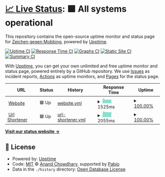 # [📈 Live Status](https://status.z-g-m.de): <!--live status--> **🟩 All systems operational**

This repository contains the open-source uptime monitor and status page for [Zeichen gegen Mobbing](https://zeichen-gegen-mobbing.de), powered by [Upptime](https://github.com/upptime/upptime).

[![Uptime CI](https://github.com/Zeichen-gegen-Mobbing/upptime/workflows/Uptime%20CI/badge.svg)](https://github.com/Zeichen-gegen-Mobbing/upptime/actions?query=workflow%3A%22Uptime+CI%22)
[![Response Time CI](https://github.com/Zeichen-gegen-Mobbing/upptime/workflows/Response%20Time%20CI/badge.svg)](https://github.com/Zeichen-gegen-Mobbing/upptime/actions?query=workflow%3A%22Response+Time+CI%22)
[![Graphs CI](https://github.com/Zeichen-gegen-Mobbing/upptime/workflows/Graphs%20CI/badge.svg)](https://github.com/Zeichen-gegen-Mobbing/upptime/actions?query=workflow%3A%22Graphs+CI%22)
[![Static Site CI](https://github.com/Zeichen-gegen-Mobbing/upptime/workflows/Static%20Site%20CI/badge.svg)](https://github.com/Zeichen-gegen-Mobbing/upptime/actions?query=workflow%3A%22Static+Site+CI%22)
[![Summary CI](https://github.com/Zeichen-gegen-Mobbing/upptime/workflows/Summary%20CI/badge.svg)](https://github.com/Zeichen-gegen-Mobbing/upptime/actions?query=workflow%3A%22Summary+CI%22)

With [Upptime](https://upptime.js.org), you can get your own unlimited and free uptime monitor and status page, powered entirely by a GitHub repository. We use [Issues](https://github.com/Zeichen-gegen-Mobbing/upptime/issues) as incident reports, [Actions](https://github.com/Zeichen-gegen-Mobbing/upptime/actions) as uptime monitors, and [Pages](https://status.z-g-m.de) for the status page.

<!--start: status pages-->
<!-- This summary is generated by Upptime (https://github.com/upptime/upptime) -->
<!-- Do not edit this manually, your changes will be overwritten -->
<!-- prettier-ignore -->
| URL | Status | History | Response Time | Uptime |
| --- | ------ | ------- | ------------- | ------ |
| <img alt="" src="https://icons.duckduckgo.com/ip3/zeichen-gegen-mobbing.de.ico" height="13"> [Website](https://zeichen-gegen-mobbing.de) | 🟩 Up | [website.yml](https://github.com/Zeichen-gegen-Mobbing/upptime/commits/HEAD/history/website.yml) | <details><summary><img alt="Response time graph" src="./graphs/website/response-time-week.png" height="20"> 1525ms</summary><br><a href="https://status.z-g-m.de/history/website"><img alt="Response time 1581" src="https://img.shields.io/endpoint?url=https%3A%2F%2Fraw.githubusercontent.com%2FZeichen-gegen-Mobbing%2Fupptime%2FHEAD%2Fapi%2Fwebsite%2Fresponse-time.json"></a><br><a href="https://status.z-g-m.de/history/website"><img alt="24-hour response time 1462" src="https://img.shields.io/endpoint?url=https%3A%2F%2Fraw.githubusercontent.com%2FZeichen-gegen-Mobbing%2Fupptime%2FHEAD%2Fapi%2Fwebsite%2Fresponse-time-day.json"></a><br><a href="https://status.z-g-m.de/history/website"><img alt="7-day response time 1525" src="https://img.shields.io/endpoint?url=https%3A%2F%2Fraw.githubusercontent.com%2FZeichen-gegen-Mobbing%2Fupptime%2FHEAD%2Fapi%2Fwebsite%2Fresponse-time-week.json"></a><br><a href="https://status.z-g-m.de/history/website"><img alt="30-day response time 1659" src="https://img.shields.io/endpoint?url=https%3A%2F%2Fraw.githubusercontent.com%2FZeichen-gegen-Mobbing%2Fupptime%2FHEAD%2Fapi%2Fwebsite%2Fresponse-time-month.json"></a><br><a href="https://status.z-g-m.de/history/website"><img alt="1-year response time 1581" src="https://img.shields.io/endpoint?url=https%3A%2F%2Fraw.githubusercontent.com%2FZeichen-gegen-Mobbing%2Fupptime%2FHEAD%2Fapi%2Fwebsite%2Fresponse-time-year.json"></a></details> | <details><summary><a href="https://status.z-g-m.de/history/website">100.00%</a></summary><a href="https://status.z-g-m.de/history/website"><img alt="All-time uptime 99.99%" src="https://img.shields.io/endpoint?url=https%3A%2F%2Fraw.githubusercontent.com%2FZeichen-gegen-Mobbing%2Fupptime%2FHEAD%2Fapi%2Fwebsite%2Fuptime.json"></a><br><a href="https://status.z-g-m.de/history/website"><img alt="24-hour uptime 100.00%" src="https://img.shields.io/endpoint?url=https%3A%2F%2Fraw.githubusercontent.com%2FZeichen-gegen-Mobbing%2Fupptime%2FHEAD%2Fapi%2Fwebsite%2Fuptime-day.json"></a><br><a href="https://status.z-g-m.de/history/website"><img alt="7-day uptime 100.00%" src="https://img.shields.io/endpoint?url=https%3A%2F%2Fraw.githubusercontent.com%2FZeichen-gegen-Mobbing%2Fupptime%2FHEAD%2Fapi%2Fwebsite%2Fuptime-week.json"></a><br><a href="https://status.z-g-m.de/history/website"><img alt="30-day uptime 100.00%" src="https://img.shields.io/endpoint?url=https%3A%2F%2Fraw.githubusercontent.com%2FZeichen-gegen-Mobbing%2Fupptime%2FHEAD%2Fapi%2Fwebsite%2Fuptime-month.json"></a><br><a href="https://status.z-g-m.de/history/website"><img alt="1-year uptime 99.99%" src="https://img.shields.io/endpoint?url=https%3A%2F%2Fraw.githubusercontent.com%2FZeichen-gegen-Mobbing%2Fupptime%2FHEAD%2Fapi%2Fwebsite%2Fuptime-year.json"></a></details>
| <img alt="" src="https://icons.duckduckgo.com/ip3/z-g-m.de.ico" height="13"> [Url Shortener](https://z-g-m.de/spenden) | 🟩 Up | [url-shortener.yml](https://github.com/Zeichen-gegen-Mobbing/upptime/commits/HEAD/history/url-shortener.yml) | <details><summary><img alt="Response time graph" src="./graphs/url-shortener/response-time-week.png" height="20"> 2055ms</summary><br><a href="https://status.z-g-m.de/history/url-shortener"><img alt="Response time 2179" src="https://img.shields.io/endpoint?url=https%3A%2F%2Fraw.githubusercontent.com%2FZeichen-gegen-Mobbing%2Fupptime%2FHEAD%2Fapi%2Furl-shortener%2Fresponse-time.json"></a><br><a href="https://status.z-g-m.de/history/url-shortener"><img alt="24-hour response time 2129" src="https://img.shields.io/endpoint?url=https%3A%2F%2Fraw.githubusercontent.com%2FZeichen-gegen-Mobbing%2Fupptime%2FHEAD%2Fapi%2Furl-shortener%2Fresponse-time-day.json"></a><br><a href="https://status.z-g-m.de/history/url-shortener"><img alt="7-day response time 2055" src="https://img.shields.io/endpoint?url=https%3A%2F%2Fraw.githubusercontent.com%2FZeichen-gegen-Mobbing%2Fupptime%2FHEAD%2Fapi%2Furl-shortener%2Fresponse-time-week.json"></a><br><a href="https://status.z-g-m.de/history/url-shortener"><img alt="30-day response time 2052" src="https://img.shields.io/endpoint?url=https%3A%2F%2Fraw.githubusercontent.com%2FZeichen-gegen-Mobbing%2Fupptime%2FHEAD%2Fapi%2Furl-shortener%2Fresponse-time-month.json"></a><br><a href="https://status.z-g-m.de/history/url-shortener"><img alt="1-year response time 2179" src="https://img.shields.io/endpoint?url=https%3A%2F%2Fraw.githubusercontent.com%2FZeichen-gegen-Mobbing%2Fupptime%2FHEAD%2Fapi%2Furl-shortener%2Fresponse-time-year.json"></a></details> | <details><summary><a href="https://status.z-g-m.de/history/url-shortener">100.00%</a></summary><a href="https://status.z-g-m.de/history/url-shortener"><img alt="All-time uptime 99.90%" src="https://img.shields.io/endpoint?url=https%3A%2F%2Fraw.githubusercontent.com%2FZeichen-gegen-Mobbing%2Fupptime%2FHEAD%2Fapi%2Furl-shortener%2Fuptime.json"></a><br><a href="https://status.z-g-m.de/history/url-shortener"><img alt="24-hour uptime 100.00%" src="https://img.shields.io/endpoint?url=https%3A%2F%2Fraw.githubusercontent.com%2FZeichen-gegen-Mobbing%2Fupptime%2FHEAD%2Fapi%2Furl-shortener%2Fuptime-day.json"></a><br><a href="https://status.z-g-m.de/history/url-shortener"><img alt="7-day uptime 100.00%" src="https://img.shields.io/endpoint?url=https%3A%2F%2Fraw.githubusercontent.com%2FZeichen-gegen-Mobbing%2Fupptime%2FHEAD%2Fapi%2Furl-shortener%2Fuptime-week.json"></a><br><a href="https://status.z-g-m.de/history/url-shortener"><img alt="30-day uptime 100.00%" src="https://img.shields.io/endpoint?url=https%3A%2F%2Fraw.githubusercontent.com%2FZeichen-gegen-Mobbing%2Fupptime%2FHEAD%2Fapi%2Furl-shortener%2Fuptime-month.json"></a><br><a href="https://status.z-g-m.de/history/url-shortener"><img alt="1-year uptime 99.90%" src="https://img.shields.io/endpoint?url=https%3A%2F%2Fraw.githubusercontent.com%2FZeichen-gegen-Mobbing%2Fupptime%2FHEAD%2Fapi%2Furl-shortener%2Fuptime-year.json"></a></details>

<!--end: status pages-->

[**Visit our status website →**](https://status.z-g-m.de)

## 📄 License

- Powered by: [Upptime](https://github.com/upptime/upptime)
- Code: [MIT](./LICENSE) © [Anand Chowdhary](https://anandchowdhary.com), supported by [Pabio](https://pabio.com)
- Data in the `./history` directory: [Open Database License](https://opendatacommons.org/licenses/odbl/1-0/)
